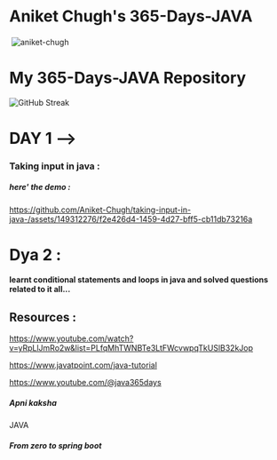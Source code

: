 # Aniket Chugh's 365-Days-JAVA

<p>&nbsp;<img align="center" src="https://github-readme-stats.vercel.app/api?username=aniket-chugh&show_icons=true&locale=en" alt="aniket-chugh" /></p>

# My 365-Days-JAVA Repository

![GitHub Streak](https://github-readme-streak-stats.herokuapp.com/?user=Aniket-Chugh&theme=tokyonight)

    


# DAY 1 --> 

### Taking input in java :
##### here' the demo  :

https://github.com/Aniket-Chugh/taking-input-in-java-/assets/149312276/f2e426d4-1459-4d27-bff5-cb11db73216a

# Dya 2 : 

#### learnt conditional statements and loops in java and solved questions related to it all...

## Resources :

https://www.youtube.com/watch?v=yRpLlJmRo2w&list=PLfqMhTWNBTe3LtFWcvwpqTkUSlB32kJop



https://www.javatpoint.com/java-tutorial







https://www.youtube.com/@java365days
##### Apni kaksha 

JAVA 
##### From zero to spring boot

